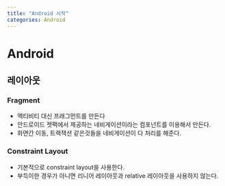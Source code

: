 ```yaml
---
title: "Android 시작"
categories: Android
---
```


# Android

## 레이아웃

### Fragment
  - 액티비티 대신 프래그먼트를 만든다
  - 안드로이드 젯팩에서 제공하는 네비게이션이라는 컴포넌트를 이용해서 만든다.
  - 화면간 이동, 트랙잭션 같은것들을 네비게이션이 다 처리를 해준다.

### Constraint Layout
  - 기본적으로 constraint layout을 사용한다.
  - 부득이한 경우가 아니면 리니어 레이아웃과 relative 레이아웃을 사용하지 않는다.
  
